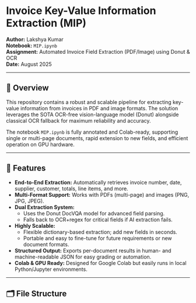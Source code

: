 # Invoice Key-Value Information Extraction (MIP)

**Author:** Lakshya Kumar  
**Notebook:** `MIP.ipynb`  
**Assignment:** Automated Invoice Field Extraction (PDF/Image) using Donut & OCR  
**Date:** August 2025

---

## 📜 Overview

This repository contains a robust and scalable pipeline for extracting key-value information from invoices in PDF and image formats. The solution leverages the SOTA OCR-free vision-language model (Donut) alongside classical OCR fallback for maximum reliability and accuracy.

The notebook `MIP.ipynb` is fully annotated and Colab-ready, supporting single or multi-page documents, rapid extension to new fields, and efficient operation on GPU hardware.

---

## 🚀 Features

- **End-to-End Extraction:** Automatically retrieves invoice number, date, supplier, customer, totals, line items, and more.
- **Multi-Format Support:** Works with PDFs (multi-page) and images (PNG, JPG, JPEG).
- **Dual Extraction System:**  
  - Uses the Donut DocVQA model for advanced field parsing.
  - Falls back to OCR+regex for critical fields if AI extraction fails.
- **Highly Scalable:**  
  - Flexible dictionary-based extraction; add new fields in seconds.
  - Portable and easy to fine-tune for future requirements or new document formats.
- **Structured Output:** Exports per-document results in human- and machine-readable JSON for easy grading or automation.
- **Colab & GPU Ready:** Designed for Google Colab but easily runs in local Python/Jupyter environments.

---

## 🗂️ File Structure

